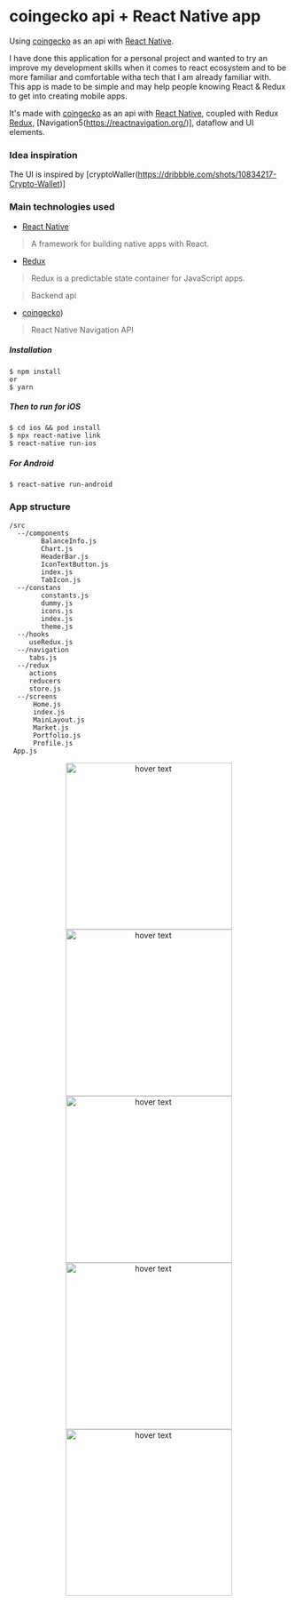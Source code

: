 # coingecko api + React Native app

Using [coingecko](https://www.coingecko.com/en) as an api with [React Native](https://facebook.github.io/react-native/).

I have done this application for a personal project and wanted to try an improve my development skills when it comes to react ecosystem and to be more familiar and comfortable witha tech that I am already familiar with.
This app is made to be simple and may help people knowing React & Redux to get into creating mobile apps.

It's made with [coingecko](https://www.coingecko.com/en) as an api with [React Native](https://facebook.github.io/react-native/), coupled with Redux [Redux](https://react-redux.js.org/), [Navigation5(https://reactnavigation.org/)], dataflow and UI elements.

### Idea inspiration

The UI is inspired by [cryptoWaller(https://dribbble.com/shots/10834217-Crypto-Wallet)]

### Main technologies used

- [React Native](https://github.com/facebook/react-native)

> A framework for building native apps with React.

- [Redux](http://redux.js.org/)

> Redux is a predictable state container for JavaScript apps.

> Backend api

- [coingecko](https://www.coingecko.com/en))

> React Native Navigation API

##### Installation

```
$ npm install
or
$ yarn
```

##### Then to run for iOS

```
$ cd ios && pod install
$ npx react-native link
$ react-native run-ios
```

##### For Android

```
$ react-native run-android
```

### App structure

```
/src
  --/components
        BalanceInfo.js
        Chart.js
        HeaderBar.js
        IconTextButton.js
        index.js
        TabIcon.js
  --/constans
        constants.js
        dummy.js
        icons.js
        index.js
        theme.js
  --/hooks
     useRedux.js
  --/navigation
     tabs.js
  --/redux
     actions
     reducers
     store.js
  --/screens
      Home.js
      index.js
      MainLayout.js
      Market.js
      Portfolio.js
      Profile.js
 App.js

```

<p align="center">
  <img src="./assets/screenshots/home.png" width="300" title="hover text">
  <img src="./assets/screenshots/portfolio.png" width="300" title="hover text">
  <img src="./assets/screenshots/trade.png" width="300" title="hover text">
  <img src="./assets/screenshots/market.png" width="300" title="hover text">
  <img src="./assets/screenshots/profile.png" width="300" title="hover text">
</p>

